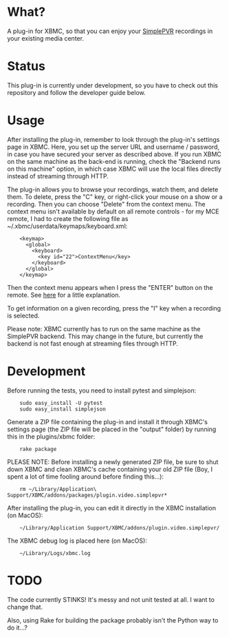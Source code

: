 What?
=====
A plug-in for XBMC, so that you can enjoy your [SimplePVR](https://github.com/olefriis/simplepvr)
recordings in your existing media center.

Status
======
This plug-in is currently under development, so you have to check out this repository and follow
the developer guide below.

Usage
=====
After installing the plug-in, remember to look through the plug-in's settings page in XBMC.
Here, you set up the server URL and username / password, in case you have secured your server as
described above. If you run XBMC on the same machine as the back-end is running, check the
"Backend runs on this machine" option, in which case XBMC will use the local files directly
instead of streaming through HTTP.

The plug-in allows you to browse your recordings, watch them, and delete them. To delete, press
the "C" key, or right-click your mouse on a show or a recording. Then you can choose "Delete" from
the context menu. The context menu isn't available by default on all remote controls - for my MCE
remote, I had to create the following file as ~/.xbmc/userdata/keymaps/keyboard.xml:

		<keymap>
		  <global>
		    <keyboard>
		      <key id="22">ContextMenu</key>
		    </keyboard>
		  </global>
		</keymap>

Then the context menu appears when I press the "ENTER" button on the remote. See
[here](http://forum.xbmc.org/showthread.php?tid=156950) for a little explanation.

To get information on a given recording, press the "I" key when a recording is selected.

Please note: XBMC currently has to run on the same machine as the SimplePVR backend. This may change
in the future, but currently the backend is not fast enough at streaming files through HTTP.

Development
===========
Before running the tests, you need to install pytest and simplejson:

        sudo easy_install -U pytest
        sudo easy_install simplejson

Generate a ZIP file containing the plug-in and install it through XBMC's settings page (the ZIP
file will be placed in the "output" folder) by running this in the plugins/xbmc folder:

        rake package

PLEASE NOTE: Before installing a newly generated ZIP file, be sure to shut down XBMC and clean
XBMC's cache containing your old ZIP file (Boy, I spent a lot of time fooling around before finding
this...):

		rm ~/Library/Application\ Support/XBMC/addons/packages/plugin.video.simplepvr*

After installing the plug-in, you can edit it directly in the XBMC installation (on MacOS):

        ~/Library/Application Support/XBMC/addons/plugin.video.simplepvr/

The XBMC debug log is placed here (on MacOS):

        ~/Library/Logs/xbmc.log

TODO
====
The code currently STINKS! It's messy and not unit tested at all. I want to change that.

Also, using Rake for building the package probably isn't the Python way to do it...?